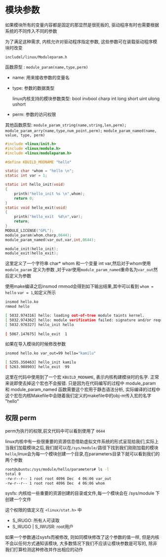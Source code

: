 
# 模块参数

如果模块所有的变量内容都是固定的那显然是很死板的, 驱动程序有时也需要根据系统的不同传入不同的参数

为了满足这种需求, 内核允许对驱动程序指定参数, 这些参数可在装载驱动程序模块时改变

`includel/linux/Moduleparam.h`

函数原型 : `module_param(name,type,perm)`

- name: 用来接收参数的变量名
- type: 参数的数据类型

  linux内核支持的模块参数类型: bool invbool charp int long short uint ulong ushort

- perm: 参数的访问权限

其他函数原型: `module_param_string(name,string,len,perm);` `module_param_arry(name,type,num_point,perm);` `module_param_named(name, value, type, perm)`

```c
#include <linux/init.h>
#include <linux/module.h>
#include <linux/moduleparam.h>

#define KBUILD_MODNAME "hello"

static char *whom = "hello \n";
static int var = 1;

static int hello_init(void)
{
	printk("hello_init %s \n",whom);
	return 0;
}
static void hello_exit(void)
{
	printk("hello_exit  %d\n",var);
	return;
}
MODULE_LICENSE("GPL");
module_param(whom,charp,0644);
module_param_named(var_out,var,int,0644);

module_init(hello_init);
module_exit(hello_exit);
```

这里定义了一个字符串 char* whom 和一个变量 int var,然后对于whom使用 `module_param` 定义为参数 ,对于var使用`module_param_named`重命名为`var_out`然后定义为参数

使用make编译之后insmod rmmod会得到如下输出结果,其中可以看到 `whom = hello` `var = 1`,如定义所示

```bash
insmod hello.ko
rmmod hello
```

```bash
[ 5032.974316] hello: loading out-of-tree module taints kernel.
[ 5032.974362] hello: module verification failed: signature and/or required key missing - tainting kernel
[ 5032.976327] hello_init hello 
                
[ 5067.147675] hello_exit  1
```

如果在导入模块的时候修改参数

```bash
insmod hello.ko var_out=99 hello="kamilu"
```

```bash
[ 5255.350463] hello_init kamilu 
[ 5263.988903] hello_exit  99
```

这里在代码中使用到了一个宏 `KBUILD_MODNAME`, 表示内核构建模块时的名字. 正常来说即使去掉这个宏也不会报错. 只是因为在代码编写的过程中 module_param 和 module_param_named 函数需要这个宏用于静态语法分析, 实际编译的过程中这个宏在内核Makefile中会随着我们定义的makefile中的obj-m传入宏的名字 "hello" 

## 权限 perm

perm为执行的权限,前文代码中可以看到使用了 `0644`

linux内核中有一些很重要的资源信息借助虚拟文件系统的形式呈现给我们,实际上当我们加载模块之后,我们就可以在`/sys/module/`路径下找到我们刚刚加载的模块`hello`,linux会为每一个模块创建一个目录,在parameters目录下就可以看到我们的两个参数

```bash
root@ubuntu:/sys/module/hello/parameters# ls -l
total 0
-rw-r--r-- 1 root root 4096 Dec  4 06:06 var_out
-rw-r--r-- 1 root root 4096 Dec  4 06:06 whom
```

sysfs: 内核给一些重要的资源创建的目录或文件,每一个模块会在 /sys/module 下创建一个文件

这个权限的值定义在 `<linux/stat.h>` 中

- S_IRUGO: 所有人可读取
- S_IRUGO | S_IWUSR: root用户

如果一个参数通过sysfs而被修改, 则如同模块修改了这个参数的值一样, 但是内核不会以任何方式通知该模块, 大多数情况下我们不应该让模块参数是可写的, 除非我们打算检测这种修改并作出相应的动作
